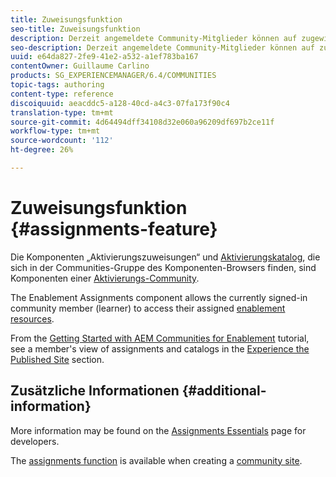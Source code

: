 ```yaml
---
title: Zuweisungsfunktion
seo-title: Zuweisungsfunktion
description: Derzeit angemeldete Community-Mitglieder können auf zugewiesene Ressourcen für die Aktivierung zugreifen
seo-description: Derzeit angemeldete Community-Mitglieder können auf zugewiesene Ressourcen für die Aktivierung zugreifen
uuid: e64da827-2fe9-41e2-a532-a1ef783ba167
contentOwner: Guillaume Carlino
products: SG_EXPERIENCEMANAGER/6.4/COMMUNITIES
topic-tags: authoring
content-type: reference
discoiquuid: aeacddc5-a128-40cd-a4c3-07fa173f90c4
translation-type: tm+mt
source-git-commit: 4d64494dff34108d32e060a96209df697b2ce11f
workflow-type: tm+mt
source-wordcount: '112'
ht-degree: 26%

---
```



# Zuweisungsfunktion {#assignments-feature}

Die Komponenten „Aktivierungszuweisungen“ und [Aktivierungskatalog](catalog.md), die sich in der Communities-Gruppe des Komponenten-Browsers finden, sind Komponenten einer [Aktivierungs-Community](overview.md#enablement-community).

The Enablement Assignments component allows the currently signed-in community member (learner) to access their assigned [enablement resources](resources.md).

From the [Getting Started with AEM Communities for Enablement](getting-started-enablement.md) tutorial, see a member&#39;s view of assignments and catalogs in the [Experience the Published Site](enablement-published-site.md) section.

## Zusätzliche Informationen {#additional-information}

More information may be found on the [Assignments Essentials](essentials-assignments.md) page for developers.

The [assignments function](functions.md#assignments-function) is available when creating a [community site](sites-console.md).
